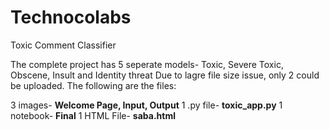 # Technocolabs
Toxic Comment Classifier


The complete project has 5 seperate models- Toxic, Severe Toxic, Obscene, Insult and Identity threat
Due to lagre file size issue, only 2 could be uploaded.
The following are the files:

3 images- **Welcome Page, Input, Output**
1 .py file- **toxic_app.py**
1 notebook-  **Final**
1 HTML File- **saba.html**

